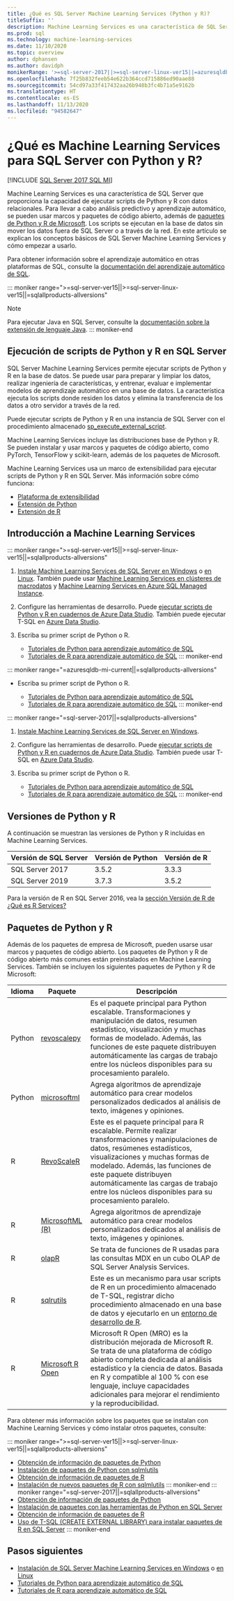 ```yaml
---
title: ¿Qué es SQL Server Machine Learning Services (Python y R)?
titleSuffix: ''
description: Machine Learning Services es una característica de SQL Server que proporciona la capacidad de ejecutar scripts de Python y R con datos relacionales. Para llevar a cabo análisis predictivo y aprendizaje automático, se pueden usar marcos y paquetes de código abierto, además de paquetes de Python y R de Microsoft. Los scripts se ejecutan en la base de datos sin mover los datos fuera de SQL Server o a través de la red. En este artículo se explican los conceptos básicos de SQL Server Machine Learning Services y cómo empezar a usarlo.
ms.prod: sql
ms.technology: machine-learning-services
ms.date: 11/10/2020
ms.topic: overview
author: dphansen
ms.author: davidph
monikerRange: '>=sql-server-2017||>=sql-server-linux-ver15||=azuresqldb-mi-current||=sqlallproducts-allversions'
ms.openlocfilehash: 7f25b832feeb54e622b364ccd715886ed90aae88
ms.sourcegitcommit: 54cd97a33f417432aa26b948b3fc4b71a5e9162b
ms.translationtype: HT
ms.contentlocale: es-ES
ms.lasthandoff: 11/13/2020
ms.locfileid: "94582647"
---
```

# <a name="what-is-sql-server-machine-learning-services-with-python-and-r"></a>¿Qué es Machine Learning Services para SQL Server con Python y R?
[!INCLUDE [SQL Server 2017 SQL MI](../includes/applies-to-version/sqlserver2017-asdbmi.md)]

Machine Learning Services es una característica de SQL Server que proporciona la capacidad de ejecutar scripts de Python y R con datos relacionales. Para llevar a cabo análisis predictivo y aprendizaje automático, se pueden usar marcos y paquetes de código abierto, además de [paquetes de Python y R de Microsoft](#packages). Los scripts se ejecutan en la base de datos sin mover los datos fuera de SQL Server o a través de la red. En este artículo se explican los conceptos básicos de SQL Server Machine Learning Services y cómo empezar a usarlo.

Para obtener información sobre el aprendizaje automático en otras plataformas de SQL, consulte la [documentación del aprendizaje automático de SQL](index.yml).

::: moniker range=">=sql-server-ver15||>=sql-server-linux-ver15||=sqlallproducts-allversions"
> [!NOTE]
> Para ejecutar Java en SQL Server, consulte la [documentación sobre la extensión de lenguaje Java](../language-extensions/java-overview.md).
::: moniker-end

## <a name="execute-python-and-r-scripts-in-sql-server"></a>Ejecución de scripts de Python y R en SQL Server

SQL Server Machine Learning Services permite ejecutar scripts de Python y R en la base de datos. Se puede usar para preparar y limpiar los datos, realizar ingeniería de características, y entrenar, evaluar e implementar modelos de aprendizaje automático en una base de datos. La característica ejecuta los scripts donde residen los datos y elimina la transferencia de los datos a otro servidor a través de la red.

Puede ejecutar scripts de Python y R en una instancia de SQL Server con el procedimiento almacenado [sp_execute_external_script](../relational-databases/system-stored-procedures/sp-execute-external-script-transact-sql.md).

Machine Learning Services incluye las distribuciones base de Python y R. Se pueden instalar y usar marcos y paquetes de código abierto, como PyTorch, TensorFlow y scikit-learn, además de los paquetes de Microsoft.

Machine Learning Services usa un marco de extensibilidad para ejecutar scripts de Python y R en SQL Server. Más información sobre cómo funciona:

+ [Plataforma de extensibilidad](concepts/extensibility-framework.md)
+ [Extensión de Python](concepts/extension-python.md)
+ [Extensión de R](concepts/extension-r.md)

## <a name="get-started-with-machine-learning-services"></a>Introducción a Machine Learning Services

::: moniker range=">=sql-server-ver15||>=sql-server-linux-ver15||=sqlallproducts-allversions"
1. [Instale Machine Learning Services de SQL Server en Windows](install/sql-machine-learning-services-windows-install.md) o [en Linux](../linux/sql-server-linux-setup-machine-learning.md?toc=/sql/machine-learning/toc.json). También puede usar [Machine Learning Services en clústeres de macrodatos](../big-data-cluster/machine-learning-services.md) y [Machine Learning Services en Azure SQL Managed Instance](/azure/azure-sql/managed-instance/machine-learning-services-overview).

1. Configure las herramientas de desarrollo. Puede [ejecutar scripts de Python y R en cuadernos de Azure Data Studio](install/sql-machine-learning-azure-data-studio.md). También puede ejecutar T-SQL en [Azure Data Studio](../azure-data-studio/what-is.md).

1. Escriba su primer script de Python o R.

   + [Tutoriales de Python para aprendizaje automático de SQL](tutorials/python-tutorials.md)
   + [Tutoriales de R para aprendizaje automático de SQL](tutorials/r-tutorials.md)
::: moniker-end

::: moniker range="=azuresqldb-mi-current||=sqlallproducts-allversions"
+ Escriba su primer script de Python o R.

   + [Tutoriales de Python para aprendizaje automático de SQL](tutorials/python-tutorials.md)
   + [Tutoriales de R para aprendizaje automático de SQL](tutorials/r-tutorials.md)
::: moniker-end

::: moniker range="=sql-server-2017||=sqlallproducts-allversions"
1. [Instale Machine Learning Services de SQL Server en Windows](install/sql-machine-learning-services-windows-install.md).

1. Configure las herramientas de desarrollo. Puede [ejecutar scripts de Python y R en cuadernos de Azure Data Studio](install/sql-machine-learning-azure-data-studio.md). También puede usar T-SQL en [Azure Data Studio](../azure-data-studio/what-is.md).

1. Escriba su primer script de Python o R.

   + [Tutoriales de Python para aprendizaje automático de SQL](tutorials/python-tutorials.md)
   + [Tutoriales de R para aprendizaje automático de SQL](tutorials/r-tutorials.md)
::: moniker-end

<a name="versions"></a>

## <a name="python-and-r-versions"></a>Versiones de Python y R

A continuación se muestran las versiones de Python y R incluidas en Machine Learning Services.

| Versión de SQL Server | Versión de Python | Versión de R |
|-|-|-|
| SQL Server 2017 | 3.5.2 | 3.3.3 |
| SQL Server 2019 | 3.7.3 | 3.5.2 |

Para la versión de R en SQL Server 2016, vea la [sección Versión de R de ¿Qué es R Services?](r/sql-server-r-services.md?view=sql-server-2016&preserve-view=true#version)

<a name="packages"></a>

## <a name="python-and-r-packages"></a>Paquetes de Python y R

Además de los paquetes de empresa de Microsoft, pueden usarse usar marcos y paquetes de código abierto. Los paquetes de Python y R de código abierto más comunes están preinstalados en Machine Learning Services. También se incluyen los siguientes paquetes de Python y R de Microsoft:

| Idioma | Paquete | Descripción |
|-|-|-|
| Python | [revoscalepy](python/ref-py-revoscalepy.md) | Es el paquete principal para Python escalable. Transformaciones y manipulación de datos, resumen estadístico, visualización y muchas formas de modelado. Además, las funciones de este paquete distribuyen automáticamente las cargas de trabajo entre los núcleos disponibles para su procesamiento paralelo. |
| Python | [microsoftml](python/ref-py-microsoftml.md) | Agrega algoritmos de aprendizaje automático para crear modelos personalizados dedicados al análisis de texto, imágenes y opiniones. | 
| R | [RevoScaleR](r/ref-r-revoscaler.md) | Este es el paquete principal para R escalable. Permite realizar transformaciones y manipulaciones de datos, resúmenes estadísticos, visualizaciones y muchas formas de modelado. Además, las funciones de este paquete distribuyen automáticamente las cargas de trabajo entre los núcleos disponibles para su procesamiento paralelo. |
| R | [MicrosoftML (R)](r/ref-r-microsoftml.md) | Agrega algoritmos de aprendizaje automático para crear modelos personalizados dedicados al análisis de texto, imágenes y opiniones. |
| R | [olapR](r/ref-r-olapr.md) | Se trata de funciones de R usadas para las consultas MDX en un cubo OLAP de SQL Server Analysis Services. |
| R | [sqlrutils](r/ref-r-sqlrutils.md) | Este es un mecanismo para usar scripts de R en un procedimiento almacenado de T-SQL, registrar dicho procedimiento almacenado en una base de datos y ejecutarlo en un [entorno de desarrollo de R](r/set-up-a-data-science-client.md). |
| R | [Microsoft R Open](https://mran.microsoft.com/rro) | Microsoft R Open (MRO) es la distribución mejorada de Microsoft R. Se trata de una plataforma de código abierto completa dedicada al análisis estadístico y la ciencia de datos. Basada en R y compatible al 100 % con ese lenguaje, incluye capacidades adicionales para mejorar el rendimiento y la reproducibilidad. |

Para obtener más información sobre los paquetes que se instalan con Machine Learning Services y cómo instalar otros paquetes, consulte:

::: moniker range=">=sql-server-ver15||>=sql-server-linux-ver15||=sqlallproducts-allversions"
+ [Obtención de información de paquetes de Python](package-management/python-package-information.md)
+ [Instalación de paquetes de Python con sqlmlutils](package-management/install-additional-python-packages-on-sql-server.md)
+ [Obtención de información de paquetes de R](package-management/r-package-information.md)
+ [Instalación de nuevos paquetes de R con sqlmlutils](package-management/install-additional-r-packages-on-sql-server.md)
::: moniker-end
::: moniker range="=sql-server-2017||=sqlallproducts-allversions"
+ [Obtención de información de paquetes de Python](package-management/python-package-information.md)
+ [Instalación de paquetes con las herramientas de Python en SQL Server](package-management/install-python-packages-standard-tools.md)
+ [Obtención de información de paquetes de R](package-management/r-package-information.md)
+ [Uso de T-SQL (CREATE EXTERNAL LIBRARY) para instalar paquetes de R en SQL Server](package-management/install-r-packages-with-tsql.md)
::: moniker-end

## <a name="next-steps"></a>Pasos siguientes

+ [Instalación de SQL Server Machine Learning Services en Windows](install/sql-machine-learning-services-windows-install.md) o [en Linux](../linux/sql-server-linux-setup-machine-learning.md?toc=/sql/machine-learning/toc.json)
+ [Tutoriales de Python para aprendizaje automático de SQL](tutorials/python-tutorials.md)
+ [Tutoriales de R para aprendizaje automático de SQL](tutorials/r-tutorials.md)

